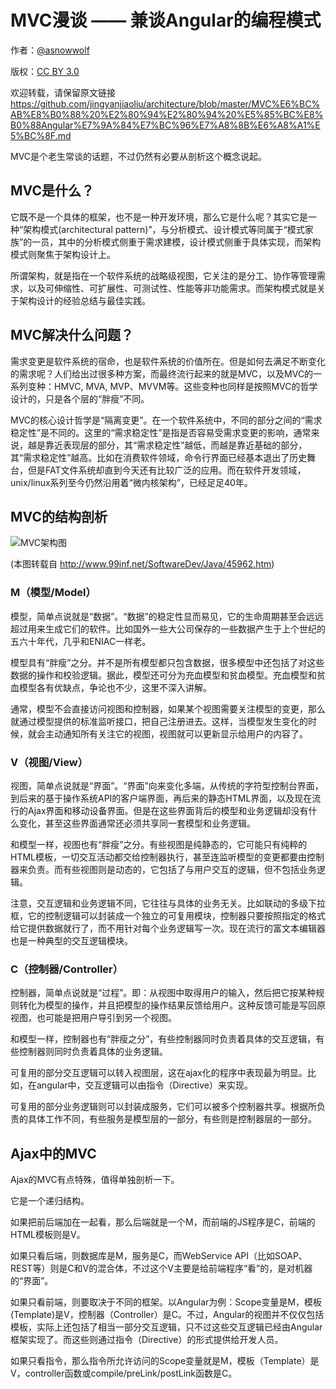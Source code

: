 MVC漫谈 —— 兼谈Angular的编程模式
=========

作者：[@asnowwolf](https://github.com/asnowwolf)

版权：[CC BY 3.0](http://creativecommons.org/licenses/by/3.0/) 

欢迎转载，请保留原文链接 https://github.com/jingyanjiaoliu/architecture/blob/master/MVC%E6%BC%AB%E8%B0%88%20%E2%80%94%E2%80%94%20%E5%85%BC%E8%B0%88Angular%E7%9A%84%E7%BC%96%E7%A8%8B%E6%A8%A1%E5%BC%8F.md

MVC是个老生常谈的话题，不过仍然有必要从剖析这个概念说起。

MVC是什么？
---------------

它既不是一个具体的框架，也不是一种开发环境，那么它是什么呢？其实它是一种“架构模式(architectural pattern)”，与分析模式、设计模式等同属于“模式家族”的一员，其中的分析模式侧重于需求建模，设计模式侧重于具体实现，而架构模式则聚焦于架构设计上。

所谓架构，就是指在一个软件系统的战略级视图，它关注的是分工、协作等管理需求，以及可伸缩性、可扩展性、可测试性、性能等非功能需求。而架构模式就是关于架构设计的经验总结与最佳实践。

MVC解决什么问题？
--------------------
需求变更是软件系统的宿命，也是软件系统的价值所在。但是如何去满足不断变化的需求呢？人们给出过很多种方案，而最终流行起来的就是MVC，以及MVC的一系列变种：HMVC, MVA, MVP、MVVM等。这些变种也同样是按照MVC的哲学设计的，只是各个层的“胖瘦”不同。

MVC的核心设计哲学是“隔离变更”。在一个软件系统中，不同的部分之间的“需求稳定性”是不同的。这里的“需求稳定性”是指是否容易受需求变更的影响，通常来说，越是靠近表现层的部分，其“需求稳定性”越低，而越是靠近基础的部分，其“需求稳定性”越高。比如在消费软件领域，命令行界面已经基本退出了历史舞台，但是FAT文件系统却直到今天还有比较广泛的应用。而在软件开发领域，unix/linux系列至今仍然沿用着“微内核架构”，已经足足40年。

MVC的结构剖析
--------------

![MVC架构图](http://a1.att.hudong.com/34/17/01200000027069136324175339410.jpg)

(本图转载自 http://www.99inf.net/SoftwareDev/Java/45962.htm)

### M（模型/Model）

模型，简单点说就是“数据”。“数据”的稳定性显而易见，它的生命周期甚至会远远超过用来生成它们的软件。比如国外一些大公司保存的一些数据产生于上个世纪的五六十年代，几乎和ENIAC一样老。

模型具有“胖瘦”之分。并不是所有模型都只包含数据，很多模型中还包括了对这些数据的操作和校验逻辑。据此，模型还可分为充血模型和贫血模型。充血模型和贫血模型各有优缺点，争论也不少，这里不深入讲解。

通常，模型不会直接访问视图和控制器，如果某个视图需要关注模型的变更，那么就通过模型提供的标准监听接口，把自己注册进去。这样，当模型发生变化的时候，就会主动通知所有关注它的视图，视图就可以更新显示给用户的内容了。

### V（视图/View）

视图，简单点说就是“界面”。“界面”向来变化多端，从传统的字符型控制台界面，到后来的基于操作系统API的客户端界面，再后来的静态HTML界面，以及现在流行的Ajax界面和移动设备界面。但是在这些界面背后的模型和业务逻辑却没有什么变化，甚至这些界面通常还必须共享同一套模型和业务逻辑。

和模型一样，视图也有“胖瘦”之分。有些视图是纯静态的，它可能只有纯粹的HTML模板，一切交互活动都交给控制器执行，甚至连监听模型的变更都要由控制器来负责。而有些视图则是动态的，它包括了与用户交互的逻辑，但不包括业务逻辑。

注意，交互逻辑和业务逻辑不同，它往往与具体的业务无关。比如联动的多级下拉框，它的控制逻辑可以封装成一个独立的可复用模块，控制器只要按照指定的格式给它提供数据就行了，而不用针对每个业务逻辑写一次。现在流行的富文本编辑器也是一种典型的交互逻辑模块。

### C（控制器/Controller）

控制器，简单点说就是“过程”。即：从视图中取得用户的输入，然后把它按某种规则转化为模型的操作，并且把模型的操作结果反馈给用户。这种反馈可能是写回原视图，也可能是把用户导引到另一个视图。

和模型一样，控制器也有“胖瘦之分”，有些控制器同时负责着具体的交互逻辑，有些控制器则同时负责着具体的业务逻辑。

可复用的部分交互逻辑可以转入视图层，这在ajax化的程序中表现最为明显。比如，在angular中，交互逻辑可以由指令（Directive）来实现。

可复用的部分业务逻辑则可以封装成服务，它们可以被多个控制器共享。根据所负责的具体工作不同，有些服务是模型层的一部分，有些则是控制器层的一部分。

Ajax中的MVC
-----------

Ajax的MVC有点特殊，值得单独剖析一下。

它是一个递归结构。

如果把前后端加在一起看，那么后端就是一个M，而前端的JS程序是C，前端的HTML模板则是V。

如果只看后端，则数据库是M，服务是C，而WebService API（比如SOAP、REST等）则是C和V的混合体，不过这个V主要是给前端程序“看”的，是对机器的“界面”。

如果只看前端，则要取决于不同的框架。以Angular为例：Scope变量是M，模板(Template)是V，控制器（Controller）是C。不过，Angular的视图并不仅仅包括模板，实际上还包括了相当一部分交互逻辑，只不过这些交互逻辑已经由Angular框架实现了。而这些则通过指令（Directive）的形式提供给开发人员。

如果只看指令，那么指令所允许访问的Scope变量就是M，模板（Template）是V，controller函数或compile/preLink/postLink函数是C。
